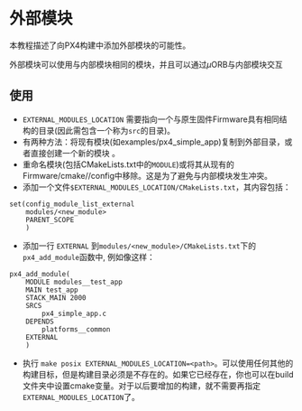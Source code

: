 # 外部模块


本教程描述了向PX4构建中添加外部模块的可能性。

外部模块可以使用与内部模块相同的模块，并且可以通过$\mu$ORB与内部模块交互

## 使用

- `EXTERNAL_MODULES_LOCATION` 需要指向一个与原生固件Firmware具有相同结构的目录(因此需包含一个称为`src`的目录)。
- 有两种方法：将现有模块(如examples/px4_simple_app)复制到外部目录，或者直接创建一个新的模块 。
- 重命名模块(包括CMakeLists.txt中的`MODULE`)或将其从现有的Firmware/cmake//config中移除。这是为了避免与内部模块发生冲突。
- 添加一个文件`$EXTERNAL_MODULES_LOCATION/CMakeLists.txt`，其内容包括：
```
set(config_module_list_external
    modules/<new_module>
    PARENT_SCOPE
    )
```
- 添加一行 `EXTERNAL` 到`modules/<new_module>/CMakeLists.txt`下的`px4_add_module`函数中, 例如像这样：

```
px4_add_module(
	MODULE modules__test_app
	MAIN test_app
	STACK_MAIN 2000
	SRCS
		px4_simple_app.c
	DEPENDS
		platforms__common
	EXTERNAL
	)

```

- 执行 `make posix EXTERNAL_MODULES_LOCATION=<path>`。可以使用任何其他的构建目标，但是构建目录必须是不存在的。如果它已经存在，你也可以在build文件夹中设置cmake变量。对于以后要增加的构建，就不需要再指定`EXTERNAL_MODULES_LOCATION`了。
